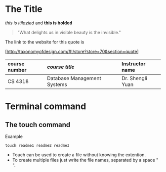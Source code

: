 # The Title

*this is itilazied* and **this is bolded** 


>"What delights us in visible beauty is the invisible."


The link to the website for this quote is

[http://taxonomyofdesign.com/#!/store?store=70&section=quote]


|**course number**|*course title*|Instructor name|
|:----------------|:-------------|:--------------|
| CS 4318|Database Management Systems|Dr. Shengli Yuan|

# Terminal command

## The touch command

Example

```
touch readme1 readme2 readme3
```

- Touch can be used to create a file without knowing the extention.
- To create multiple files just write the file names, separated by a space " ".
